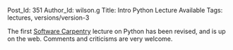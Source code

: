 Post_Id: 351
Author_Id: wilson.g
Title: Intro Python Lecture Available
Tags: lectures, versions/version-3

<p>The first <a href="http://www.software-carpentry.org">Software Carpentry</a> lecture on Python has been revised, and is up on the web.  Comments and criticisms are very welcome.</p>

